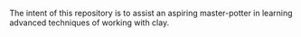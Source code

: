 The intent of this repository is to assist an aspiring master-potter in learning advanced techniques of working with clay. 
